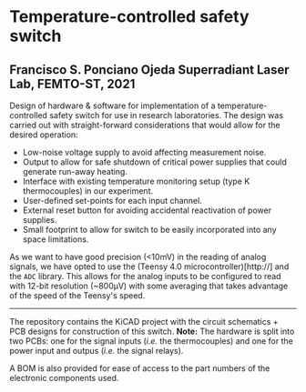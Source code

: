 # Temperature-controlled safety switch
Francisco S. Ponciano Ojeda
Superradiant Laser Lab, FEMTO-ST, 2021
---

Design of hardware & software for implementation of a temperature-controlled safety switch for use in research laboratories.
The design was carried out with straight-forward considerations that would allow for the desired operation:
- Low-noise voltage supply to avoid affecting measurement noise.
- Output to allow for safe shutdown of critical power supplies that could generate run-away heating.
- Interface with existing temperature monitoring setup (type K thermocouples) in our experiment.
- User-defined set-points for each input channel.
- External reset button for avoiding accidental reactivation of power supplies.
- Small footprint to allow for switch to be easily incorporated into any space limitations.

As we want to have good precision (<10mV) in the reading of analog signals, we have opted to use the (Teensy 4.0 microcontroller)[http://] and the `ADC` library.
This allows for the analog inputs to be configured to read with 12-bit resolution (~800µV) with some averaging that takes advantage of the speed of the Teensy's speed.

---

The repository contains the KiCAD project with the circuit schematics + PCB designs for construction of this switch.
**Note:** The hardware is split into two PCBs: one for the signal inputs (*i.e.* the thermocouples) and one for the power input and outpus (*i.e.* the signal relays).

A BOM is also provided for ease of access to the part numbers of the electronic components used.
